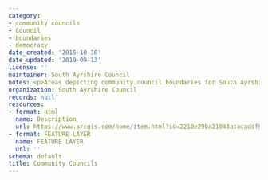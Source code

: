 ```yaml
---
category:
- community councils
- Council
- boundaries
- democracy
date_created: '2015-10-30'
date_updated: '2019-09-13'
license: ''
maintainer: South Ayrshire Council
notes: <p>Areas depicting community council boundaries for South Ayrshire</p>
organization: South Ayrshire Council
records: null
resources:
- format: html
  name: Description
  url: https://www.arcgis.com/home/item.html?id=2210e29ba21043acacaddf98daecdaf9
- format: FEATURE LAYER
  name: FEATURE LAYER
  url: ''
schema: default
title: Community Councils
---
```

